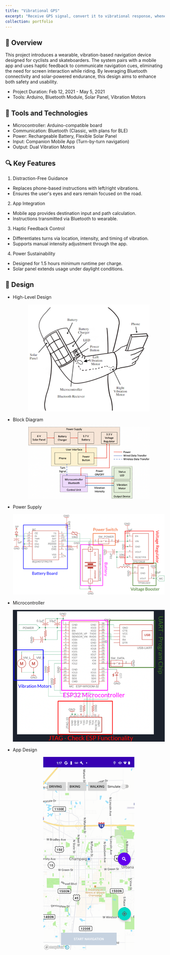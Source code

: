 ```yaml
---
title: "Vibrational GPS"
excerpt: "Receive GPS signal, convert it to vibrational response, whenever turn should be made"
collection: portfolio
---
```


📌 Overview
---
This project introduces a wearable, vibration-based navigation device designed for cyclists and skateboarders. The system pairs with a mobile app and uses haptic feedback to communicate navigation cues, eliminating the need for screen interaction while riding. By leveraging Bluetooth connectivity and solar-powered endurance, this design aims to enhance both safety and usability.
- Project Duration: Feb 12, 2021 - May 5, 2021
- Tools: Arduino, Bluetooth Module, Solar Panel, Vibration Motors

🧰 Tools and Technologies
---
- Microcontroller: Arduino-compatible board
- Communication: Bluetooth (Classic, with plans for BLE)
- Power: Rechargeable Battery, Flexible Solar Panel
- Input: Companion Mobile App (Turn-by-turn navigation)
- Output: Dual Vibration Motors

🔍 Key Features
---
1. Distraction-Free Guidance
- Replaces phone-based instructions with left/right vibrations.
- Ensures the user's eyes and ears remain focused on the road.
2. App Integration
- Mobile app provides destination input and path calculation.
- Instructions transmitted via Bluetooth to wearable.
3. Haptic Feedback Control
- Differentiates turns via location, intensity, and timing of vibration.
- Supports manual intensity adjustment through the app.
4. Power Sustainability
- Designed for 1.5 hours minimum runtime per charge.
- Solar panel extends usage under daylight conditions.

🎨 Design
---
- High-Level Design  
    <p align="center">
        <img src="/images/portfolio/portfolio-2-1.png" alt="High-Level Design" width="80%">
    </p>
- Block Diagram  
    <p align="center">
        <img src="/images/portfolio/portfolio-2-2.png" alt="Block Diagram" width="80%">
    </p>
- Power Supply  
    <p align="center">
        <img src="/images/portfolio/portfolio-2-3.png" alt="Power Supply" width="100%">
    </p>
- Microcontroller  
    <p align="center">
        <img src="/images/portfolio/portfolio-2-4.png" alt="Microcontroller" width="100%">
    </p>
- App Design  
    <p align="center">
        <img src="/images/portfolio/portfolio-2-5.png" alt="App Design" width="60%">
    </p>